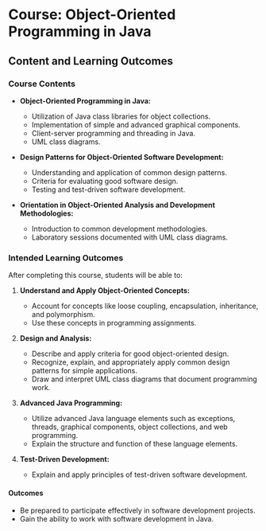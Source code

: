 # Course: Object-Oriented Programming in Java

## Content and Learning Outcomes

### Course Contents
- **Object-Oriented Programming in Java:** 
  - Utilization of Java class libraries for object collections.
  - Implementation of simple and advanced graphical components.
  - Client-server programming and threading in Java.
  - UML class diagrams.

- **Design Patterns for Object-Oriented Software Development:**
  - Understanding and application of common design patterns.
  - Criteria for evaluating good software design.
  - Testing and test-driven software development.

- **Orientation in Object-Oriented Analysis and Development Methodologies:**
  - Introduction to common development methodologies.
  - Laboratory sessions documented with UML class diagrams.

### Intended Learning Outcomes
After completing this course, students will be able to:

1. **Understand and Apply Object-Oriented Concepts:**
   - Account for concepts like loose coupling, encapsulation, inheritance, and polymorphism.
   - Use these concepts in programming assignments.

2. **Design and Analysis:**
   - Describe and apply criteria for good object-oriented design.
   - Recognize, explain, and appropriately apply common design patterns for simple applications.
   - Draw and interpret UML class diagrams that document programming work.

3. **Advanced Java Programming:**
   - Utilize advanced Java language elements such as exceptions, threads, graphical components, object collections, and web programming.
   - Explain the structure and function of these language elements.

4. **Test-Driven Development:**
   - Explain and apply principles of test-driven software development.

#### Outcomes
- Be prepared to participate effectively in software development projects.
- Gain the ability to work with software development in Java.
